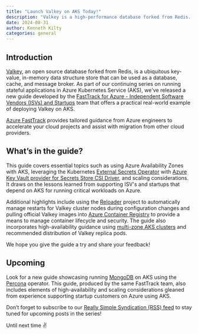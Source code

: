 ```yaml
---
title: "Launch Valkey on AKS Today!"
description: "Valkey is a high-performance database forked from Redis. Annoucing a your local guide to deploying Valkey on AKS."
date: 2024-08-31
author: Kenneth Kilty
categories: general
---
```


## Introduction

[Valkey](https://valkey.io/), an open source database forked from Redis, is a ubiquitous key-value, in-memory data structure store that can be used as a database, cache, and message broker. As part of our continuing series on running stateful applications in Azure Kubernetes Service (AKS), we've released a new guide developed by the [FastTrack for Azure - Independent Software Vendors (ISVs) and Startups](https://learn.microsoft.com/en-us/shows/azure-videos/fasttrack-for-azure-isvs-and-startups) team that offers a practical real-world example of deploying Valkey on AKS.

[Azure FastTrack](https://azure.microsoft.com/en-us/pricing/offers/azure-fasttrack/) provides tailored guidance from Azure engineers to accelerate your cloud projects and assist with migration from other cloud providers.

## What’s in the guide?

This guide covers essential topics such as using Azure Availability Zones with AKS, leveraging the Kubernetes [External Secrets Operator](https://external-secrets.io/latest/) with [Azure Key Vault provider for Secrets Store CSI Driver](https://learn.microsoft.com/en-us/azure/aks/csi-secrets-store-driver), and scaling considerations. It draws on the lessons learned from supporting ISV's and startups that depend on AKS for running critical workloads on Azure.

Additional highlights include using the [Reloader](https://github.com/stakater/Reloader) project to automatically manage restarts for Valkey cluster nodes during configuration changes and pulling official Valkey images into [Azure Container Registry](https://learn.microsoft.com/en-us/azure/container-registry/) to provide a means to manage container lifecycle and security. The guide also incorporates high-availability guidance using [multi-zone AKS clusters](https://learn.microsoft.com/en-us/azure/aks/availability-zones) and recommended distribution of Valkey replica pods.

We hope you give the guide a try and share your feedback!

## Upcoming

Look for a new guide showcasing running [MongoDB](https://github.com/mongodb/mongo) on AKS using the [Percona](https://github.com/percona/percona-server-mongodb-operator) operator. This guide, produced by the same FastTrack team, also includes elements of high-availability and scaling considerations gleaned from experience supporting startup customers on Azure using AKS.

Don’t forget to subscribe to our [Really Simple Syndication (RSS) feed](https://azure.github.io/AKS/feed.xml) to stay tuned for upcoming posts in the series!

Until next time ✌️
